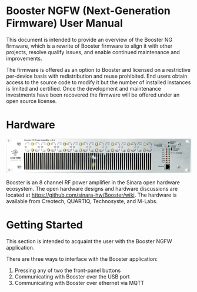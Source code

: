 # Booster NGFW (Next-Generation Firmware) User Manual

This document is intended to provide an overview of the Booster NG firmware, which is a rewrite of
Booster firmware to align it with other projects, resolve qualify issues, and enable continued
maintenance and improvements.

The firmware is offered as an option to Booster and licensed on a restrictive
per-device basis with redistribution and reuse prohibited. End users obtain
access to the source code to modify it but the number of installed instances is
limited and certified. Once the development and maintenance investments have
been recovered the firmware will be offered under an open source license.

# Hardware

![Booster Creotech Front Panel](assets/booster-creotech-v1.3.jpg)

Booster is an 8 channel RF power amplifier in the Sinara open hardware ecosystem.
The open hardware designs and hardware discussions are located at
https://github.com/sinara-hw/Booster/wiki.
The hardware is available from Creotech, QUARTIQ, Technosyste, and M-Labs.

# Getting Started

This section is intended to acquaint the user with the Booster NGFW application.

There are three ways to interface with the Booster application:
1. Pressing any of two the front-panel buttons
1. Communicating with Booster over the USB port
1. Communicating with Booster over ethernet via MQTT
